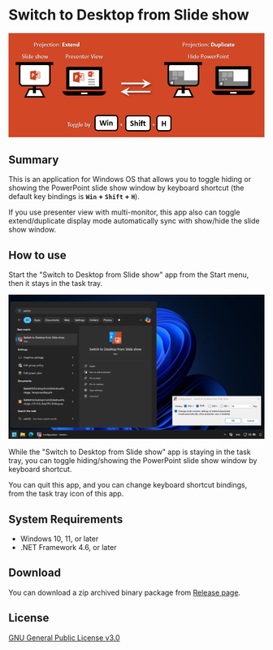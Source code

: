 # Switch to Desktop from Slide show

![banner](.assets/banner.png)

## Summary

This is an application for Windows OS that allows you to toggle hiding or showing the PowerPoint slide show window by keyboard shortcut (the default key bindings is **`Win` + `Shift` + `H`**).

If you use presenter view with multi-monitor, this app also can toggle extend/duplicate display mode automatically sync with show/hide the slide show window.

## How to use

Start the "Switch to Desktop from Slide show" app from the Start menu, then it stays in the task tray.

![screen shot](.assets/screen-shot.png)

While the "Switch to Desktop from Slide show" app is staying in the task tray, you can toggle hiding/showing the PowerPoint slide show window by keyboard shortcut.

You can quit this app, and you can change keyboard shortcut bindings, from the task tray icon of this app.

## System Requirements

- Windows 10, 11, or later
- .NET Framework 4.6, or later

## Download

You can download a zip archived binary package from [Release page](https://github.com/jsakamoto/SwitchToDesktopFromSlideshow/releases).


## License

[GNU General Public License v3.0](LICENSE)